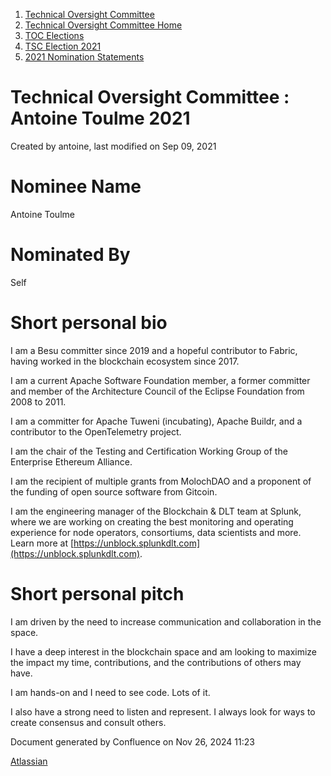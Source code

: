 1. [Technical Oversight Committee](index.html)
2. [Technical Oversight Committee Home](Technical-Oversight-Committee-Home_21430274.html)
3. [TOC Elections](TOC-Elections_21448771.html)
4. [TSC Election 2021](TSC-Election-2021_21442572.html)
5. [2021 Nomination Statements](2021-Nomination-Statements_21430631.html)

# Technical Oversight Committee : Antoine Toulme 2021

Created by antoine, last modified on Sep 09, 2021

# Nominee Name

Antoine Toulme

# Nominated By

Self

# Short personal bio

I am a Besu committer since 2019 and a hopeful contributor to Fabric, having worked in the blockchain ecosystem since 2017.

I am a current Apache Software Foundation member, a former committer and member of the Architecture Council of the Eclipse Foundation from 2008 to 2011.

I am a committer for Apache Tuweni (incubating), Apache Buildr, and a contributor to the OpenTelemetry project.

I am the chair of the Testing and Certification Working Group of the Enterprise Ethereum Alliance.

I am the recipient of multiple grants from MolochDAO and a proponent of the funding of open source software from Gitcoin.

I am the engineering manager of the Blockchain &amp; DLT team at Splunk, where we are working on creating the best monitoring and operating experience for node operators, consortiums, data scientists and more. Learn more at [https://unblock.splunkdlt.com](https://unblock.splunkdlt.com).

# Short personal pitch

I am driven by the need to increase communication and collaboration in the space.

I have a deep interest in the blockchain space and am looking to maximize the impact my time, contributions, and the contributions of others may have.

I am hands-on and I need to see code. Lots of it.

I also have a strong need to listen and represent. I always look for ways to create consensus and consult others.

Document generated by Confluence on Nov 26, 2024 11:23

[Atlassian](http://www.atlassian.com/)

